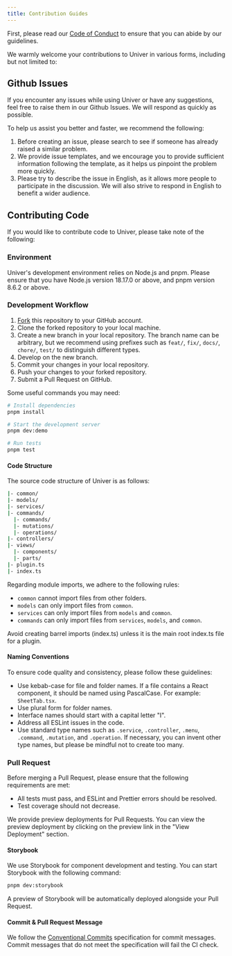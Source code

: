 ```yaml
---
title: Contribution Guides
---
```


First, please read our [Code of Conduct](https://github.com/dream-num/univer/blob/dev/CODE_OF_CONDUCT.md) to ensure that you can abide by our guidelines.

We warmly welcome your contributions to Univer in various forms, including but not limited to:

## Github Issues

If you encounter any issues while using Univer or have any suggestions, feel free to raise them in our Github Issues. We will respond as quickly as possible.

To help us assist you better and faster, we recommend the following:

1. Before creating an issue, please search to see if someone has already raised a similar problem.
2. We provide issue templates, and we encourage you to provide sufficient information following the template, as it helps us pinpoint the problem more quickly.
3. Please try to describe the issue in English, as it allows more people to participate in the discussion. We will also strive to respond in English to benefit a wider audience.

## Contributing Code

If you would like to contribute code to Univer, please take note of the following:

### Environment

Univer's development environment relies on Node.js and pnpm. Please ensure that you have Node.js version 18.17.0 or above, and pnpm version 8.6.2 or above.

### Development Workflow

1. [Fork](https://github.com/dream-num/univer/fork) this repository to your GitHub account.
2. Clone the forked repository to your local machine.
3. Create a new branch in your local repository. The branch name can be arbitrary, but we recommend using prefixes such as `feat/`, `fix/`, `docs/`, `chore/`, `test/` to distinguish different types.
4. Develop on the new branch.
5. Commit your changes in your local repository.
6. Push your changes to your forked repository.
7. Submit a Pull Request on GitHub.

Some useful commands you may need:

```bash
# Install dependencies
pnpm install

# Start the development server
pnpm dev:demo

# Run tests
pnpm test
```

#### Code Structure

The source code structure of Univer is as follows:

```bash
|- common/
|- models/
|- services/
|- commands/
  |- commands/
  |- mutations/
  |- operations/
|- controllers/
|- views/
  |- components/
  |- parts/
|- plugin.ts
|- index.ts
```

Regarding module imports, we adhere to the following rules:

- `common` cannot import files from other folders.
- `models` can only import files from `common`.
- `services` can only import files from `models` and `common`.
- `commands` can only import files from `services`, `models`, and `common`.

Avoid creating barrel imports (index.ts) unless it is the main root index.ts file for a plugin.

#### Naming Conventions

To ensure code quality and consistency, please follow these guidelines:

- Use kebab-case for file and folder names. If a file contains a React component, it should be named using PascalCase. For example: `SheetTab.tsx`.
- Use plural form for folder names.
- Interface names should start with a capital letter "I".
- Address all ESLint issues in the code.
- Use standard type names such as `.service`, `.controller`, `.menu`, `.command`, `.mutation`, and `.operation`. If necessary, you can invent other type names, but please be mindful not to create too many.

### Pull Request

Before merging a Pull Request, please ensure that the following requirements are met:

- All tests must pass, and ESLint and Prettier errors should be resolved.
- Test coverage should not decrease.

We provide preview deployments for Pull Requests. You can view the preview deployment by clicking on the preview link in the "View Deployment" section.

#### Storybook

We use Storybook for component development and testing. You can start Storybook with the following command:

```bash
pnpm dev:storybook
```

A preview of Storybook will be automatically deployed alongside your Pull Request.

#### Commit & Pull Request Message

We follow the [Conventional Commits](https://www.conventionalcommits.org/en/v1.0.0/) specification for commit messages. Commit messages that do not meet the specification will fail the CI check.